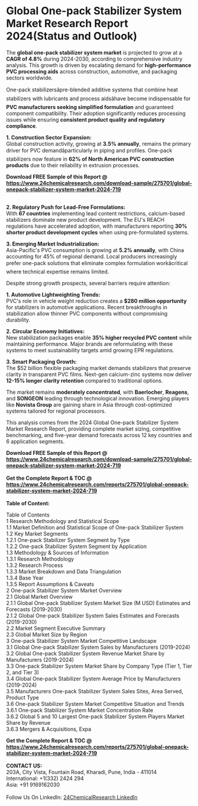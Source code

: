 <h1>Global One-pack Stabilizer System Market Research Report 2024(Status and Outlook)</h1><p>The <strong>global one-pack stabilizer system market</strong> is projected to grow at a <strong>CAGR of 4.8%</strong> during 2024-2030, according to comprehensive industry analysis. This growth is driven by escalating demand for <strong>high-performance PVC processing aids</strong> across construction, automotive, and packaging sectors worldwide.</p><p>One-pack stabilizersâpre-blended additive systems that combine heat stabilizers with lubricants and process aidsâhave become indispensable for <strong>PVC manufacturers seeking simplified formulation</strong> and guaranteed component compatibility. Their adoption significantly reduces processing issues while ensuring <strong>consistent product quality and regulatory compliance</strong>.</p><p><strong>1. Construction Sector Expansion:</strong><br>
Global construction activity, growing at <strong>3.5% annually</strong>, remains the primary driver for PVC demandâparticularly in piping and profiles. One-pack stabilizers now feature in <strong>62% of North American PVC construction products</strong> due to their reliability in extrusion processes.</p><div><b>Download FREE Sample of this Report @ 
            <a href="https://www.24chemicalresearch.com/download-sample/275701/global-onepack-stabilizer-system-market-2024-719">
            https://www.24chemicalresearch.com/download-sample/275701/global-onepack-stabilizer-system-market-2024-719</a></b></div><br><p><strong>2. Regulatory Push for Lead-Free Formulations:</strong><br>
With <strong>67 countries</strong> implementing lead content restrictions, calcium-based stabilizers dominate new product development. The EU's REACH regulations have accelerated adoption, with manufacturers reporting <strong>30% shorter product development cycles</strong> when using pre-formulated systems.</p><p><strong>3. Emerging Market Industrialization:</strong><br>
Asia-Pacific's PVC consumption is growing at <strong>5.2% annually</strong>, with China accounting for 45% of regional demand. Local producers increasingly prefer one-pack solutions that eliminate complex formulation workâcritical where technical expertise remains limited.</p><p>Despite strong growth prospects, several barriers require attention:</p><p><strong>1. Automotive Lightweighting Trends:</strong><br>
PVC's role in vehicle weight reduction creates a <strong>$280 million opportunity</strong> for stabilizers in automotive applications. Recent breakthroughs in stabilization allow thinner PVC components without compromising durability.</p><p><strong>2. Circular Economy Initiatives:</strong><br>
New stabilization packages enable <strong>35% higher recycled PVC content</strong> while maintaining performance. Major brands are reformulating with these systems to meet sustainability targets amid growing EPR regulations.</p><p><strong>3. Smart Packaging Growth:</strong><br>
The $52 billion flexible packaging market demands stabilizers that preserve clarity in transparent PVC films. Next-gen calcium-zinc systems now deliver <strong>12-15% longer clarity retention</strong> compared to traditional options.</p><p>The market remains <strong>moderately concentrated</strong>, with <strong>Baerlocher</strong>, <strong>Reagens</strong>, and <strong>SONGEON</strong> leading through technological innovation. Emerging players like <strong>Novista Group</strong> are gaining share in Asia through cost-optimized systems tailored for regional processors.</p><p>This analysis comes from the 2024 Global One-pack Stabilizer System Market Research Report, providing complete market sizing, competitive benchmarking, and five-year demand forecasts across 12 key countries and 6 application segments.</p><div><b>Download FREE Sample of this Report @ 
            <a href="https://www.24chemicalresearch.com/download-sample/275701/global-onepack-stabilizer-system-market-2024-719">
            https://www.24chemicalresearch.com/download-sample/275701/global-onepack-stabilizer-system-market-2024-719</a></b></div><br><div><b>Get the Complete Report & TOC @ 
            <a href="https://www.24chemicalresearch.com/reports/275701/global-onepack-stabilizer-system-market-2024-719">
            https://www.24chemicalresearch.com/reports/275701/global-onepack-stabilizer-system-market-2024-719</a></b></div><br>
            <b>Table of Content:</b><p>Table of Contents<br />
1 Research Methodology and Statistical Scope<br />
1.1 Market Definition and Statistical Scope of One-pack Stabilizer System<br />
1.2 Key Market Segments<br />
1.2.1 One-pack Stabilizer System Segment by Type<br />
1.2.2 One-pack Stabilizer System Segment by Application<br />
1.3 Methodology & Sources of Information<br />
1.3.1 Research Methodology<br />
1.3.2 Research Process<br />
1.3.3 Market Breakdown and Data Triangulation<br />
1.3.4 Base Year<br />
1.3.5 Report Assumptions & Caveats<br />
2 One-pack Stabilizer System Market Overview<br />
2.1 Global Market Overview<br />
2.1.1 Global One-pack Stabilizer System Market Size (M USD) Estimates and Forecasts (2019-2030)<br />
2.1.2 Global One-pack Stabilizer System Sales Estimates and Forecasts (2019-2030)<br />
2.2 Market Segment Executive Summary<br />
2.3 Global Market Size by Region<br />
3 One-pack Stabilizer System Market Competitive Landscape<br />
3.1 Global One-pack Stabilizer System Sales by Manufacturers (2019-2024)<br />
3.2 Global One-pack Stabilizer System Revenue Market Share by Manufacturers (2019-2024)<br />
3.3 One-pack Stabilizer System Market Share by Company Type (Tier 1, Tier 2, and Tier 3)<br />
3.4 Global One-pack Stabilizer System Average Price by Manufacturers (2019-2024)<br />
3.5 Manufacturers One-pack Stabilizer System Sales Sites, Area Served, Product Type<br />
3.6 One-pack Stabilizer System Market Competitive Situation and Trends<br />
3.6.1 One-pack Stabilizer System Market Concentration Rate<br />
3.6.2 Global 5 and 10 Largest One-pack Stabilizer System Players Market Share by Revenue<br />
3.6.3 Mergers & Acquisitions, Expa</p><div><b>Get the Complete Report & TOC @ 
            <a href="https://www.24chemicalresearch.com/reports/275701/global-onepack-stabilizer-system-market-2024-719">
            https://www.24chemicalresearch.com/reports/275701/global-onepack-stabilizer-system-market-2024-719</a></b></div><br><b>CONTACT US:</b><br>
            203A, City Vista, Fountain Road, Kharadi, Pune, India - 411014<br>
            International: +1(332) 2424 294<br>
            Asia: +91 9169162030 <br><br>
            Follow Us On LinkedIn: <a href="https://www.linkedin.com/company/24chemicalresearch/">24ChemicalResearch LinkedIn</a>